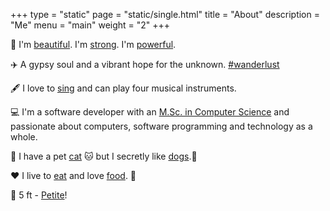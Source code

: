 +++
type = "static"
page = "static/single.html"
title = "About"
description = "Me"
menu = "main"
weight = "2"
+++

🧘‍ I'm [beautiful](/home/about). I'm [strong](/home/about). I'm [powerful](/home/about).

✈️ A gypsy soul and a vibrant hope for the unknown. [#wanderlust](/home/about)

🖋 I love to [sing](/home/about) and can play four musical instruments.

💻 I'm a software developer with an [M.Sc. in Computer Science](https://samruddhi17.github.io/) and passionate about computers, software programming and technology as a whole.

🐾 I have a pet [cat](/home/about) 🐱 but I secretly like [dogs](/home/about).🐶 

♥️ I live to [eat](/home/about) and love [food](/home/about). 🥰

💁 ‍5 ft - [Petite](/home/about)!
